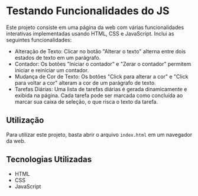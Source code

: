 # Testando Funcionalidades do JS

Este projeto consiste em uma página da web com várias funcionalidades interativas implementadas usando HTML, CSS e JavaScript. Inclui as seguintes funcionalidades:

- Alteração de Texto: Clicar no botão "Alterar o texto" alterna entre dois estados de texto em um parágrafo.
- Contador: Os botões "Iniciar o contador" e "Zerar o contador" permitem iniciar e reiniciar um contador.
- Mudança de Cor de Texto: Os botões "Click para alterar a cor" e "Click para voltar a cor" alteram a cor de um parágrafo de texto.
- Tarefas Diárias: Uma lista de tarefas diárias é gerada dinamicamente e exibida na página. Cada tarefa pode ser marcada como concluída ao marcar sua caixa de seleção, o que risca o texto da tarefa.

## Utilização

Para utilizar este projeto, basta abrir o arquivo `index.html` em um navegador da web.

## Tecnologias Utilizadas

- HTML
- CSS
- JavaScript



